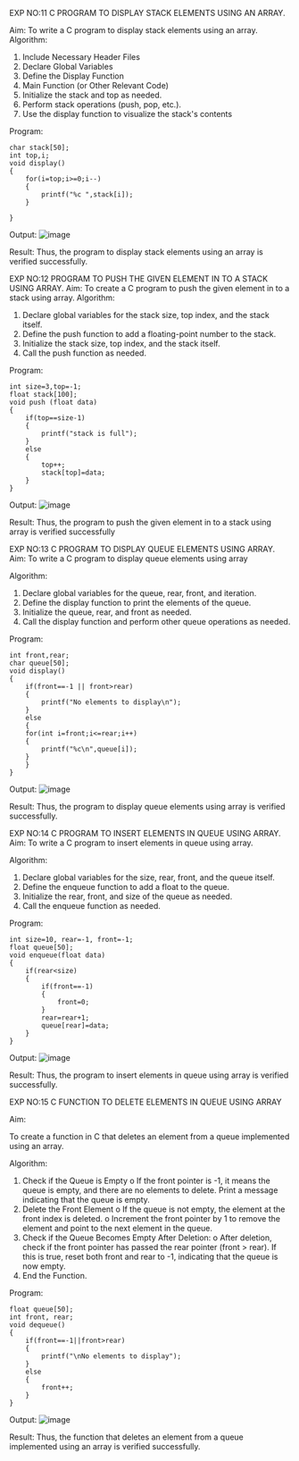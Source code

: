 EXP NO:11 C PROGRAM TO DISPLAY STACK ELEMENTS USING AN ARRAY.

Aim:
To write a C program to display stack elements using an array.
Algorithm:
1.	Include Necessary Header Files
2.	Declare Global Variables
3.	Define the Display Function
4.	Main Function (or Other Relevant Code)
5.	Initialize the stack and top as needed.
6.	Perform stack operations (push, pop, etc.).
7.	Use the display function to visualize the stack's contents
 
Program:
```
char stack[50];
int top,i;
void display()
{
    for(i=top;i>=0;i--)
    {
        printf("%c ",stack[i]);
    }
    
}
```
Output:
![image](https://github.com/user-attachments/assets/05b46220-a2ab-43ad-a2d1-3f26227e7e3c)

Result:
Thus, the program to display stack elements using an array is verified successfully.
 

EXP NO:12  PROGRAM TO PUSH THE GIVEN ELEMENT IN TO A STACK USING ARRAY.
Aim:
To create a C program to push the given element in to a stack using array.
Algorithm:
1.	Declare global variables for the stack size, top index, and the stack itself.
2.	Define the push function to add a floating-point number to the stack.
3.	Initialize the stack size, top index, and the stack itself.
4.	Call the push function as needed.
 
Program:
```
int size=3,top=-1;
float stack[100];
void push (float data)
{
    if(top==size-1)
    {
        printf("stack is full");
    }
    else
    {
        top++;
        stack[top]=data;
    }
}
```
Output:
![image](https://github.com/user-attachments/assets/4a49246e-2b23-441c-9e10-97b69c6da95f)

Result:
Thus, the program to push the given element in to a stack using array is verified successfully


 
EXP NO:13 C PROGRAM TO DISPLAY QUEUE ELEMENTS USING ARRAY.
Aim:
To write a C program to display queue elements using array

Algorithm:
1.	Declare global variables for the queue, rear, front, and iteration.
2.	Define the display function to print the elements of the queue.
3.	Initialize the queue, rear, and front as needed.
4.	Call the display function and perform other queue operations as needed.
 
Program:
```
int front,rear;
char queue[50];
void display()
{
    if(front==-1 || front>rear)
    {
        printf("No elements to display\n");
    }
    else
    {
    for(int i=front;i<=rear;i++)
    {
        printf("%c\n",queue[i]);
    }
    }
}
```
Output:
![image](https://github.com/user-attachments/assets/91780295-4a64-4944-855b-43c6cc53ba23)

Result:
Thus, the program to display queue elements using array is verified successfully.


 
EXP NO:14 C PROGRAM TO INSERT ELEMENTS IN QUEUE USING ARRAY.
Aim:
To write a C program to insert elements in queue using array.

Algorithm:
1.	Declare global variables for the size, rear, front, and the queue itself.
2.	Define the enqueue function to add a float to the queue.
3.	Initialize the rear, front, and size of the queue as needed.
4.	Call the enqueue function as needed.

Program:
```
int size=10, rear=-1, front=-1;
float queue[50];
void enqueue(float data)
{
    if(rear<size)
    {
        if(front==-1)
        {
            front=0;
        }
        rear=rear+1;
        queue[rear]=data;
    }
}
```
Output:
![image](https://github.com/user-attachments/assets/1d7b2d9a-cc09-484a-91a9-7743641d635f)

Result:
Thus, the program to insert elements in queue using array is verified successfully.



 
EXP NO:15 C FUNCTION TO DELETE ELEMENTS IN QUEUE USING ARRAY



Aim:

To create a function in C that deletes an element from a queue implemented using an array.

Algorithm:

1.	Check if the Queue is Empty
o	If the front pointer is -1, it means the queue is empty, and there are no elements to delete. Print a message indicating that the queue is empty.
2.	Delete the Front Element
o	If the queue is not empty, the element at the front index is deleted.
o	Increment the front pointer by 1 to remove the element and point to the next element in the queue.
3.	Check if the Queue Becomes Empty After Deletion:
o	After deletion, check if the front pointer has passed the rear pointer (front > rear). If this is true, reset both front and rear to -1, indicating that the queue is now empty.
4.	End the Function.



Program:
```
float queue[50];
int front, rear;
void dequeue()
{
    if(front==-1||front>rear)
    {
        printf("\nNo elements to display");
    }
    else
    {
        front++;
    }
}
```
Output:
![image](https://github.com/user-attachments/assets/2ebb1725-ae1a-43cc-b9c3-244f07c0e9a7)

Result:
Thus, the function that deletes an element from a queue implemented using an array is verified successfully.

